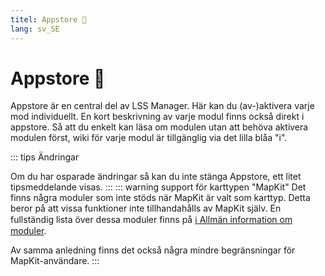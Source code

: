 ```yaml
---
titel: Appstore 🛒
lang: sv_SE
---
```


# Appstore :shopping_cart:

Appstore är en central del av LSS Manager. Här kan du (av-)aktivera varje mod individuellt. En kort beskrivning av varje modul finns också direkt i appstore.
Så att du enkelt kan läsa om modulen utan att behöva aktivera modulen först, wiki för varje modul är tillgänglig via det lilla blåa "i".

::: tips Ändringar

Om du har osparade ändringar så kan du inte stänga Appstore, ett litet tipsmeddelande visas.
:::
::: warning support för karttypen "MapKit"
Det finns några moduler som inte stöds när MapKit är valt som karttyp. Detta beror på att vissa funktioner inte tillhandahålls av MapKit själv. En fullständig lista över dessa moduler finns på [ℹ️ Allmän information om moduler](apps.md).

Av samma anledning finns det också några mindre begränsningar för MapKit-användare.
:::


